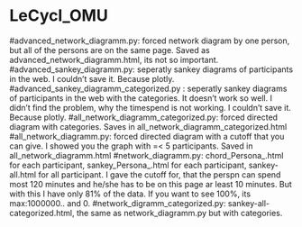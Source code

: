 # LeCycl_OMU
#advanced_network_diagramm.py: forced network diagram by one person, but all of the persons are on the same page. Saved as advanced_network_diagramm.html,
its not so important.
#advanced_sankey_diagramm.py: seperatly sankey diagrams of participants in the web. I couldn’t save it. Because plotly.
#advanced_sankey_diagramm_categorized.py : seperatly sankey diagrams of participants in the web with the categories. 
It doesn’t work so well. I didn’t find the problem, why the timespend is not working. I couldn’t  save it. Because plotly.
#all_network_diagramm_categorized.py: forced directed diagram with categories. Saves in all_network_diagramm_categorized.html
#all_network_diagramm.py: forced directed diagram with a cutoff that you can give. I showed you the graph with =< 5 participants. Saved in 
all_network_diagramm.html
#network_diagramm.py: chord_Persona_.html for each participant, sankey_Persona_.html for each participant, sankey-all.html for all participant. 
I gave the cutoff for, that the perspn can spend most 120 minutes and he/she has to be on this page ar least 10 minutes. But with this I have only 
81% of the data. If you want to see 100%, its max:1000000.. and 0.
#network_digramm_categorized.py: sankey-all-categorized.html, the same as network_diagramm.py but with categories.
